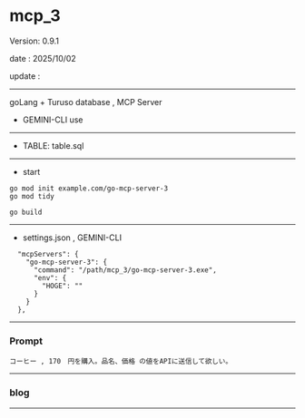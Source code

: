 # mcp_3

 Version: 0.9.1

 date    : 2025/10/02 

 update :

***

goLang + Turuso database , MCP Server

* GEMINI-CLI use
***
* TABLE: table.sql
***
* start

```
go mod init example.com/go-mcp-server-3
go mod tidy

go build
```
***
* settings.json , GEMINI-CLI
```
  "mcpServers": {
    "go-mcp-server-3": {
      "command": "/path/mcp_3/go-mcp-server-3.exe",
      "env": {
        "HOGE": ""
      }
    }
  },
```
***
### Prompt

```
コーヒー , 170　円を購入。品名、価格 の値をAPIに送信して欲しい。
```
***
### blog

***